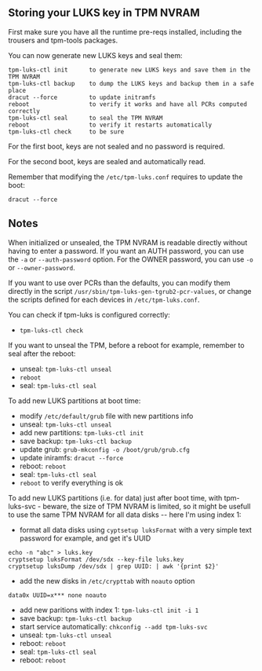 
## Storing your LUKS key in TPM NVRAM

First make sure you have all the runtime pre-reqs installed, including the trousers and tpm-tools packages.

You can now generate new LUKS keys and seal them:
```
tpm-luks-ctl init      to generate new LUKS keys and save them in the TPM NVRAM
tpm-luks-ctl backup    to dump the LUKS keys and backup them in a safe place
dracut --force         to update initramfs
reboot                 to verify it works and have all PCRs computed correctly
tpm-luks-ctl seal      to seal the TPM NVRAM
reboot                 to verify it restarts automatically
tpm-luks-ctl check     to be sure
```

For the first boot, keys are not sealed and no password is required.

For the second boot, keys are sealed and automatically read.

Remember that modifying the `/etc/tpm-luks.conf` requires to update the boot:
```
dracut --force
```

## Notes

When initialized or unsealed, the TPM NVRAM is readable directly without having to enter a password. If you want an AUTH password, you can use the `-a` or `--auth-password` option. For the OWNER password, you can use `-o` or `--owner-password`.

If you want to use over PCRs than the defaults, you can modify them directly in the script `/usr/sbin/tpm-luks-gen-tgrub2-pcr-values`, or change the scripts defined for each devices in `/etc/tpm-luks.conf`.

You can check if tpm-luks is configured correctly:
* `tpm-luks-ctl check`

If you want to unseal the TPM, before a reboot for example, remember to seal after the reboot:
* unseal: `tpm-luks-ctl unseal`
* `reboot`
* seal: `tpm-luks-ctl seal`

To add new LUKS partitions at boot time:
* modify `/etc/default/grub` file with new partitions info
* unseal: `tpm-luks-ctl unseal`
* add new partitions: `tpm-luks-ctl init`
* save backup: `tpm-luks-ctl backup`
* update grub: `grub-mkconfig -o /boot/grub/grub.cfg`
* update iniramfs: `dracut --force`
* reboot: `reboot`
* seal: `tpm-luks-ctl seal`
* `reboot` to verify everything is ok

To add new LUKS partitions (i.e. for data) just after boot time, with tpm-luks-svc - beware, the size of TPM NVRAM is limited, so it might be usefull to use the same TPM NVRAM for all data disks -- here I'm using index 1:
* format all data disks using `cyptsetup luksFormat` with a very simple text password for example, and get it's UUID
```
echo -n "abc" > luks.key
cryptsetup luksFormat /dev/sdx --key-file luks.key
cryptsetup luksDump /dev/sdx | grep UUID: | awk '{print $2}'
```
* add the new disks in `/etc/crypttab` with `noauto` option
```
data0x UUID=x*** none noauto
```
* add new paritions with index 1: `tpm-luks-ctl init -i 1`
* save backup: `tpm-luks-ctl backup`
* start service automatically: `chkconfig --add tpm-luks-svc`
* unseal: `tpm-luks-ctl unseal`
* reboot: `reboot`
* seal: `tpm-luks-ctl seal`
* reboot: `reboot`
